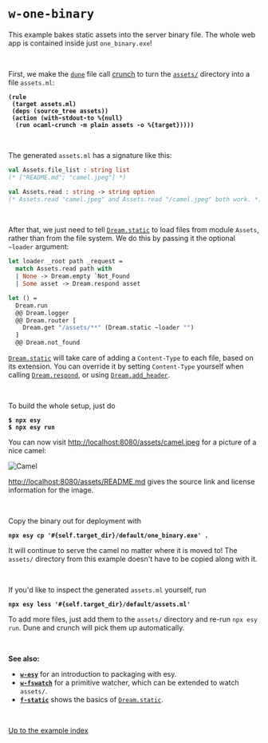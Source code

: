 # `w-one-binary`

This example bakes static assets into the server binary file. The whole web app
is contained inside just `one_binary.exe`!

<br>

First, we make the
[`dune`](https://github.com/aantron/dream/blob/master/example/w-one-binary/dune)
file call [crunch](https://github.com/mirage/ocaml-crunch) to turn the
[`assets/`](https://github.com/aantron/dream/tree/master/example/w-one-binary/assets)
directory into a file `assets.ml`:

<pre><code><b>(rule
 (target assets.ml)
 (deps (source_tree assets))
 (action (with-stdout-to %{null}
  (run ocaml-crunch -m plain assets -o %{target}))))
</b></code></pre>

<br>

The generated `assets.ml` has a signature like this:

```ocaml
val Assets.file_list : string list
(* ["README.md"; "camel.jpeg"] *)

val Assets.read : string -> string option
(* Assets.read "camel.jpeg" and Assets.read "/camel.jpeg" both work. *)
```

<br>

After that, we just need to tell
[`Dream.static`](https://aantron.github.io/dream/#val-static) to load files from
module `Assets`, rather than from the file system. We do this by passing it the
optional `~loader` argument:

```ocaml
let loader _root path _request =
  match Assets.read path with
  | None -> Dream.empty `Not_Found
  | Some asset -> Dream.respond asset

let () =
  Dream.run
  @@ Dream.logger
  @@ Dream.router [
    Dream.get "/assets/**" (Dream.static ~loader "")
  ]
  @@ Dream.not_found
```

[`Dream.static`](https://aantron.github.io/dream/#val-static) will take care of
adding a `Content-Type` to each file, based on its extension. You can override
it by setting `Content-Type` yourself when calling
[`Dream.respond`](https://aantron.github.io/dream/#val-respond), or using
[`Dream.add_header`](https://aantron.github.io/dream/#headers).

<br>

To build the whole setup, just do

<pre><code><b>$ npx esy</b>
<b>$ npx esy run</b></code></pre>

You can now visit
[http://localhost:8080/assets/camel.jpeg](http://localhost:8080/assets/camel.jpeg)
for a picture of a nice camel:

![Camel](https://raw.githubusercontent.com/aantron/dream/master/example/w-one-binary/assets/camel.jpeg)

[http://localhost:8080/assets/README.md](http://localhost:8080/assets/README.md)
gives the source link and license information for the image.

<br>

Copy the binary out for deployment with

<pre><code><b>npx esy cp '#{self.target_dir}/default/one_binary.exe' .
</b></code></pre>

It will continue to serve the camel no matter where it is moved to! The
`assets/` directory from this example doesn't have to be copied along with it.

<br>

If you'd like to inspect the generated `assets.ml` yourself, run

<pre><code><b>npx esy less '#{self.target_dir}/default/assets.ml'
</b></code></pre>

To add more files, just add them to the `assets/` directory and re-run
`npx esy run`. Dune and crunch will pick them up automatically.

<br>

**See also:**

- [**`w-esy`**](../w-esy#files) for an introduction to packaging with esy.
- [**`w-fswatch`**](../w-fswatch#files) for a primitive watcher, which can be
  extended to watch `assets/`.
- [**`f-static`**](../f-static#files) shows the basics of
  [`Dream.static`](https://aantron.github.io/dream/#val-static).

<br>

[Up to the example index](../#examples)
